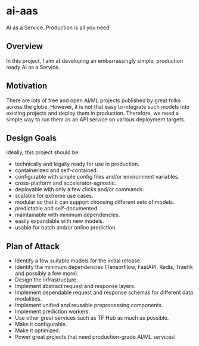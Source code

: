 # ai-aas
AI as a Service. Production is all you need

## Overview
In this project, I aim at developing an embarrassingly simple, production ready AI as a Service.

## Motivation
There are lots of free and open AI/ML projects published by great folks across the globe. However, it is not that easy to integrate such models into existing projects and deploy them in production. Therefore, we need a simple way to run them as an API service on various deployment targets.

## Design Goals
Ideally, this project should be:
- technically and legally ready for use in production.
- containerized and self-contained.
- configurable with simple config files and/or environment variables.
- cross-platform and accelerator-agnostic.
- deployable with only a few clicks and/or commands.
- scalable for extreme use cases.
- modular so that it can support choosing different sets of models.
- predictable and self-documented.
- maintainable with minimum dependencies.
- easily expandable with new models.
- usable for batch and/or online prediction.

## Plan of Attack
- Identify a few suitable models for the initial release.
- Identify the minimum dependencies (TensorFlow, FastAPI, Redis, Traefik and possibly a few more).
- Design the infrastructure.
- Implement abstract request and response layers.
- Implement dependable request and response schemas for different data modalities.
- Implement unified and reusable preprocessing components.
- Implement prediction workers.
- Use other great services such as TF Hub as much as possible.
- Make it configurable.
- Make it optimized.
- Power great projects that need production-grade AI/ML services!
